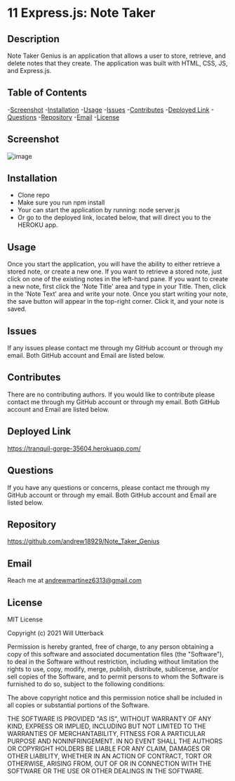 # 11 Express.js: Note Taker

## Description
Note Taker Genius is an application that allows a user to store, retrieve, and delete notes that they create. The application was built with HTML, CSS, JS, and Express.js.

## Table of Contents
-[Screenshot](#screenshot)
-[Installation](#installation)
-[Usage](#usage)
-[Issues](#issues)
-[Contributes](#contributes)
-[Deployed Link](#deployed_link)
-[Questions](#questions)
-[Repository](#repository)
-[Email](#email)
-[License](#license)

## Screenshot
![image](https://user-images.githubusercontent.com/87145391/137209702-c7dd9fcf-4b07-47cf-a24e-a7860dfcc065.png)

## Installation
- Clone repo
- Make sure you run npm install
- Your can start the application by running: node server.js
- Or go to the deployed link, located below, that will direct you to the HEROKU app.

## Usage
Once you start the application, you will have the ability to either retrieve a stored note, or create a new one. If you want to retrieve a stored note, just click on one of the existing notes in the left-hand
pane. If you want to create a new note, first click the 'Note Title' area and type in your Title. Then, click in the 'Note Text' area and write your note. Once you start writing your note, the save button will 
appear in the top-right corner. Click it, and your note is saved.

## Issues
If any issues please contact me through my GitHub account or through my email. Both GitHub account and Email are listed below.

## Contributes
There are no contributing authors. If you would like to contribute please contact me through my GitHub account or through my email. Both GitHub account and Email are listed below.

## Deployed Link
https://tranquil-gorge-35604.herokuapp.com/

## Questions
If you have any questions or concerns, please contact me through my GitHub account or through my email. Both GitHub account and Email are listed below.

## Repository
https://github.com/andrew18929/Note_Taker_Genius

## Email
Reach me at andrewmartinez6313@gmail.com

## License
MIT License

Copyright (c) 2021 Will Utterback

Permission is hereby granted, free of charge, to any person obtaining a copy of this software and associated documentation files (the "Software"), to deal in the Software without restriction, including without limitation the rights to use, copy, modify, merge, publish, distribute, sublicense, and/or sell copies of the Software, and to permit persons to whom the Software is furnished to do so, subject to the following conditions:

The above copyright notice and this permission notice shall be included in all copies or substantial portions of the Software.

THE SOFTWARE IS PROVIDED "AS IS", WITHOUT WARRANTY OF ANY KIND, EXPRESS OR IMPLIED, INCLUDING BUT NOT LIMITED TO THE WARRANTIES OF MERCHANTABILITY, FITNESS FOR A PARTICULAR PURPOSE AND NONINFRINGEMENT. IN NO EVENT SHALL THE AUTHORS OR COPYRIGHT HOLDERS BE LIABLE FOR ANY CLAIM, DAMAGES OR OTHER LIABILITY, WHETHER IN AN ACTION OF CONTRACT, TORT OR OTHERWISE, ARISING FROM, OUT OF OR IN CONNECTION WITH THE SOFTWARE OR THE USE OR OTHER DEALINGS IN THE SOFTWARE.